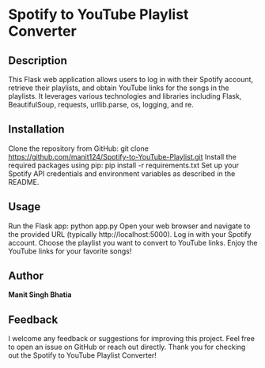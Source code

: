 # Spotify to YouTube Playlist Converter

## Description
This Flask web application allows users to log in with their Spotify account, retrieve their playlists, and obtain YouTube links for the songs in the playlists. It leverages various technologies and libraries including Flask, BeautifulSoup, requests, urllib.parse, os, logging, and re.

## Installation
Clone the repository from GitHub: git clone https://github.com/manit124/Spotify-to-YouTube-Playlist.git
Install the required packages using pip: pip install -r requirements.txt
Set up your Spotify API credentials and environment variables as described in the README.

## Usage
Run the Flask app: python app.py
Open your web browser and navigate to the provided URL (typically http://localhost:5000).
Log in with your Spotify account.
Choose the playlist you want to convert to YouTube links.
Enjoy the YouTube links for your favorite songs!

## Author
**Manit Singh Bhatia**

## Feedback
I welcome any feedback or suggestions for improving this project. Feel free to open an issue on GitHub or reach out directly. Thank you for checking out the Spotify to YouTube Playlist Converter!
